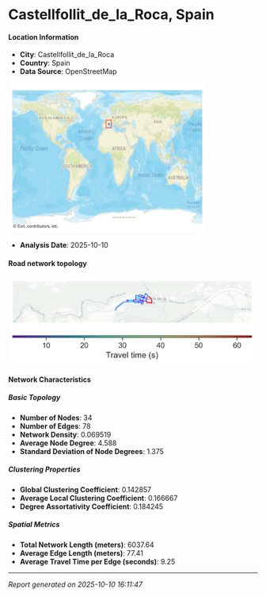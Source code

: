 # Castellfollit_de_la_Roca, Spain

#### Location Information

- **City**: Castellfollit_de_la_Roca
- **Country**: Spain
- **Data Source**: OpenStreetMap
<img src="Castellfollit_de_la_Roca_location.png" alt="Castellfollit_de_la_Roca Location Map" width="400" />

- **Analysis Date**: 2025-10-10

#### Road network topology

<img src="Castellfollit_de_la_Roca_network_map.png" alt="Castellfollit_de_la_Roca Road Network Map" width="500"/>

#### Network Characteristics

##### Basic Topology

- **Number of Nodes**: 34
- **Number of Edges**: 78
- **Network Density**: 0.069519
- **Average Node Degree**: 4.588
- **Standard Deviation of Node Degrees**: 1.375

##### Clustering Properties

- **Global Clustering Coefficient**: 0.142857
- **Average Local Clustering Coefficient**: 0.166667
- **Degree Assortativity Coefficient**: 0.184245

##### Spatial Metrics

- **Total Network Length (meters)**: 6037.64
- **Average Edge Length (meters)**: 77.41
- **Average Travel Time per Edge (seconds)**: 9.25

---
*Report generated on 2025-10-10 16:11:47*
